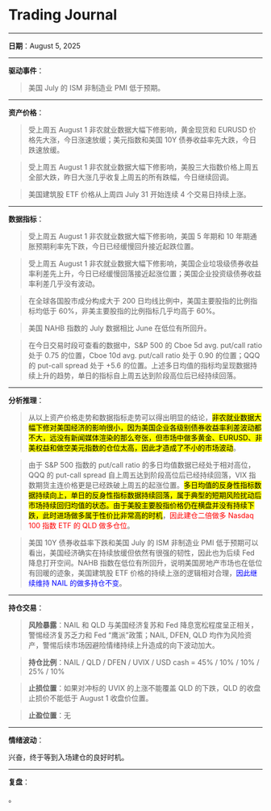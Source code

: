 # Trading Journal

---

**日期**：August 5, 2025

---

**驱动事件**：

> 美国 July 的 ISM 非制造业 PMI 低于预期。

---

**资产价格**：

> 受上周五 August 1 非农就业数据大幅下修影响，黄金现货和 EURUSD 价格先大涨，今日涨速放缓；美元指数和美国 10Y 债券收益率先大跌，今日跌速放缓。

> 受上周五 August 1 非农就业数据大幅下修影响，美股三大指数价格上周五全部大跌，昨日大涨几乎收复上周五的所有跌幅，今日继续回调。

> 美国建筑股 ETF 价格从上周四 July 31 开始连续 4 个交易日持续上涨。

---

**数据指标**：

> 受上周五 August 1 非农就业数据大幅下修影响，美国 5 年期和 10 年期通胀预期利率先下跌，今日已经缓慢回升接近起跌位置。

> 受上周五 August 1 非农就业数据大幅下修影响，美国企业垃圾级债券收益率利差先上升，今日已经缓慢回落接近起涨位置；美国企业投资级债券收益率利差几乎没有波动。

> 在全球各国股市成分构成大于 200 日均线比例中，美国主要股指的比例指标均低于 60%，非美主要股指的比例指标几乎均高于 60%。

> 美国 NAHB 指数的 July 数据相比 June 在低位有所回升。

> 在今日交易时段可查看的数据中，S&P 500 的 Cboe 5d avg. put/call ratio 处于 0.75 的位置，Cboe 10d avg. put/call ratio 处于 0.90 的位置；QQQ 的 put-call spread 处于 +5.6 的位置。上述多日均值的指标均呈现数据持续上升的趋势，单日的指标自上周五达到阶段高位后已经持续回落。

---

**分析推理**：

> 从以上资产价格走势和数据指标走势可以得出明显的结论，<mark>非农就业数据大幅下修对美国经济的影响很小，因为美国企业各级别债券收益率利差波动都不大，远没有新闻媒体渲染的那么夸张，但市场中做多黄金、EURUSD、非美权益和做空美元指数的仓位太高，因此才造成了不小的市场波动</mark>。

> 由于 S&P 500 指数的 put/call ratio 的多日均值数据已经处于相对高位，QQQ 的 put-call spread 自上周五达到阶段高位后已经持续回落，VIX 指数期货主连价格更是已经跌破上周五的起涨位置。<mark>多日均值的反身性指标数据持续向上，单日的反身性指标数据持续回落，属于典型的短期风险扰动后市场持续回归均值的状态。由于美股主要股指价格仍在横盘并没有持续下跌，此时进场做多属于性价比非常高的时机</mark>，<span style="color: red;">因此建仓二倍做多 Nasdaq 100 指数 ETF 的 QLD 做多仓位</span>。

> 美国 10Y 债券收益率下跌和美国 July 的 ISM 非制造业 PMI 低于预期可以看出，美国经济确实在持续放缓但依然有很强的韧性，因此也为后续 Fed 降息打开空间。NAHB 指数在低位有所回升，说明美国房地产市场也在低位有回暖的迹象，美国建筑股 ETF 价格的持续上涨的逻辑相对合理，<span style="color: blue;">因此继续维持 NAIL 的做多持仓不变</span>。

---

**持仓交易**：

> **风险暴露**：NAIL 和 QLD 与美国经济复苏和 Fed 降息宽松程度呈正相关，警惕经济复苏乏力和 Fed “鹰派”政策；NAIL, DFEN, QLD 均作为风险资产，警惕后续市场因避险情绪持续上升造成的向下波动加大。

> **持仓比例**：NAIL / QLD / DFEN / UVIX / USD cash = 45% / 10% / 10% / 25% / 10%

> **止损位置**：如果对冲标的 UVIX 的上涨不能覆盖 QLD 的下跌，QLD 的收盘止损价不能低于 August 1 收盘价位置。

> **止盈位置**：无

---

**情绪波动**：

兴奋，终于等到入场建仓的良好时机。

---

**复盘**：

<mark></mark>。
